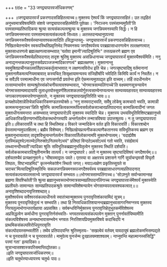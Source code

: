 +++
title = "33 जगद्व्यापारवर्जाधिकरणम्"

+++
॥जगद्व्यापारवर्जं प्रकरणादसन्निहितत्वाच्च॥ मुक्तस्य ऐश्वर्यं किं जगद्व्यापारसहितं। उत तद्रहितं अनुभवमात्रविषयमिति संशये जगद्व्यापारसहितमेवेति पूर्वपक्षः। 'निरञ्जनः परमंसाम्यमुपैती'ति परमसाम्यप्रतिपादिकया श्रुत्या सत्यसंकल्पत्वश्रुत्या च मुक्तस्य जगन्नियमनस्यापि सिद्धेः। न हि जगन्नियमनमन्तरा परमसाम्यसत्यसंकल्पत्वे सिध्यतः। अतस्तदन्यथानुपपत्त्या जगन्नियमनरूपैश्वर्यस्याप्यावश्यकत्वादिति॥सिद्धान्तस्तु- जगद्व्यापारवर्जं प्रकरणादसन्निहितत्वाच्च। निखिलचेतनाचेन स्वरूपस्थितिप्रवृत्तिभेद नियमनरूप जगदैश्वर्यस्य परब्रह्मासाधारणत्वेन तल्लक्षणत्वात् मुक्तसाधारणत्वे ब्रह्मलक्षणत्वासम्भवात् 'यतोवा इमानी'त्यादिश्रुतिभिः" तत्तत्प्रकरणे ब्रह्मण एव जगन्नियमनरूपैश्वर्यप्रतिपादनात् तादृश श्रुतिषु मुक्तस्य असन्निधानाच्च जगद्व्यापारवर्जं मुक्तस्यैश्वर्यमिति। ननु अनाद्यनन्तकल्पानुवृत्तसर्वप्रपञ्जजन्मादिकारणत्वं" ब्रह्मलक्षणम्। मुक्तानान्तु स्वमुक्तिप्राचीनकालवर्तिप्रपञ्चकर्तृत्वाभावात् न लक्षणत्वविरोध इति चेन्न। जगत्सृष्ट्यादिषु वर्तमानानां मुक्तानामैकमत्यनियमाबावात् कस्यचित् सिसृक्षायामन्यस्य संजिहीर्षापि भवेदिति किमिपि कार्यं न निवर्तेत। न च सर्वेऽपि परमात्माधीना एव जगत्सर्गादौ प्रवर्तन्त इति ऐकमत्त्यमुपपद्यत इति वाच्यम्। तर्हि तदधीनत्वेन तत्साम्याभावेन साम्यश्रुतेस्संकोचनीयत्वावश्यम्भावात्, 'भोगमात्रसाम्यलिंगाच्चे'ति वक्ष्यमाणसूत्रन्यायेन भोगमात्रसाम्यमादायापि तुलाधृतयोस्सुवर्णशिलाशकलयोर्गुरुत्वसाम्येनाप्यत्यन्त साम्यव्यवहारवत् साम्यव्यवहारस्य जगत्कारणत्वमन्तरेणाप्युपपत्तेः, न मुक्तस्य जगद्व्यापारप्रवृत्तिरिति भावः॥॥प्रत्यक्षोपदेशान्नेतिचेन्नाधिकारिकमण्डलस्योक्तेः॥ 'ननु सस्वराट्भवति, सर्वेषु लोकेषु कामचारो भवति, कामान्नी कामरूप्यनुसञ्चर'न्निति श्रुतिभिः कामान्नित्वकामरूपित्वसर्वलोकसञ्चारप्रतिपादनात् कामान्नित्वादीनां जगतः मुक्ताधीनत्वमन्तरा असम्भवात् जगद्व्यापारोऽपि मुक्तस्य स्यादिति चेन्न। मुक्तस्य उभयविभूतिविशिष्टब्रह्मानुभवे आधिकारिकहिरण्यगर्भादिलोकस्थभोगस्यापि अन्तर्गतत्वेन तन्मात्रविषया उपात्तश्रुतयः। न तु जगद्व्यापारपरा इति॥॥विकारावर्ति च तथा हि स्थितिमाह॥ विकारे जन्मादिकेन वर्तत इति विकारावर्ति। विकारशब्देन हेयसामान्यमुपलक्षितम्। ब्रह्मैव विशेष्यम्। निखिलहेयप्रत्यनीककल्याणैकतानस्य सविभूतिकस्य ब्रह्मण एव मुक्तानुभाव्यत्वात् तादृशविभूत्यन्तर्गतत्वेन विकारवर्तिलोकानामपि मुक्तभोग्यत्वम्। 'यदाह्येवैष एतस्मिन्नदृश्येऽनात्म्येऽनिरुक्तेऽनिलयनेऽभयं" प्रतिष्ठां विन्दतेऽथसोऽभयं गतो भवति, रसंह्येवायं लब्ध्वानन्दीभवती'त्यादिका श्रुतिः सविभूतिकब्रह्मानुभवितृत्वेन मुक्तस्य स्थितिं दर्शयति। सर्वलोककामचारादिश्रुतीनामत्रैव तात्पर्यं। न जगद्व्यापारे। अतो न मुक्तस्य सृष्ट्यादिविषयं जगदैश्वर्यम्॥॥दर्शयतश्चैवं प्रत्यक्षानुमाने॥ 'भीषास्माद्वातः पवते। एतस्या वा अक्षरस्य प्रशासने गार्गि सूर्याचन्द्रमसौ विघृतौ तिष्ठतः, विष्टभ्याहमिदं" कृत्स्नमेकांशेन स्थितो जगत्। मयाऽध्यक्षेण प्रकृतिस्सूयते स चराचर'मित्यादिश्रुतिस्मृतिभिः सकलजगन्नियमनरूपजगदैश्वर्यस्य परब्रह्मासाधारणत्वप्रतिपादनात् सत्यसंकल्पत्वपरमसाभ्ये जगद्व्यापारवर्जं सम्भवतः॥॥भोगमात्रसाम्यलिंगाच्च॥ 'सोऽश्नुते सर्वान्कामान्सह ब्रह्मणा विपश्चितेती'ति श्रुत्या ब्रह्मानुभवरूपभोगमात्रसाम्यप्रतिपादनलिंगाच्च जगद्व्यापारवर्जमैश्वर्यं मुक्तस्येति प्रप्रतीयते-सामान्यतः साम्यप्रतिपादकश्रुतेः सामान्यविशेषन्यायेन भोगसाम्यपरत्वावश्यकत्वात्॥॥अनावृश्शिब्दादनावृत्तिश्शब्दात्॥  
मुक्तैश्वर्यस्य सर्वेश्वरसंकल्पाधीनत्वे स्वातंत्र्यान्मुक्तस्य पुनरावृत्तिशंकायामिदं सूत्रम्॥  
मुक्तस्य पुनरावृत्तिहेतुत्वं न सम्भवति। तथा हि निरवधिकातिशयानन्दब्रह्मानुभवसागरनिमग्नस्य मुक्तस्य  
निरयतुल्यभोगान्तरापेक्षाया अप्रसक्तिः। सर्वबन्धविनिर्मुक्तस्य पुनरावृत्तिहेतुभूतकर्मविशेषस्य  
अप्रसिद्धत्वेन कर्माधीना पुनरावृत्तिर्नसंभवति- भगवतस्सत्यसंकल्पत्वेन मुक्तान् पुनर्नावर्तयिष्यामीति  
संकल्पविशेषस्य अन्यथाभावासम्भवेन भगवतः निरतिशयप्रियमुक्तविषये कदाचिदपि न प्राथमिकसंकल्पविरोधिपुनरावृत्ति  
संकल्पोदयस्सम्भवतीति। तथैव प्रतिपादयन्ति श्रुतिस्मृतयः- 'सखल्वेवं वर्तयम् यावदायुषं ब्रह्मलोकमभिसम्पद्यते  
न च पुनरावर्तते न च पुनरावरर्तते। मामुपेत्य पुनर्जन्म दुःखालयमशाश्वतम्। नाप्नुवन्ति महात्मानस्संसिद्धिं"  
परमां गता' इत्यादिकाः॥  
सूत्राभ्यासश्शास्त्रपरिसमाप्तिद्योतकाः॥  
॥इति जगद्व्यापारवर्जाधिकरणम्॥  
॥इति चतुर्थस्याध्यायस्य चतुर्थः पादः॥